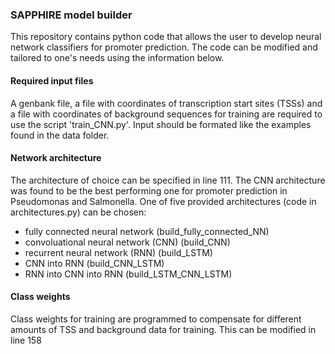 ### SAPPHIRE model builder

This repository contains python code that allows the user to develop neural network classifiers for promoter prediction. The code can be modified and tailored to one's needs using the information below. 

#### Required input files
A genbank file, a file with coordinates of transcription start sites (TSSs) and a file with coordinates of background sequences for training are required to use the script 'train_CNN.py'. Input should be formated like the examples found in the data folder.  

#### Network architecture
The architecture of choice can be specified in line 111. The CNN architecture was found to be the best performing one for promoter prediction in Pseudomonas and Salmonella. One of five provided architectures (code in architectures.py) can be chosen:
- fully connected neural network (build_fully_connected_NN)
- convoluational neural network (CNN) (build_CNN)
- recurrent neural network (RNN) (build_LSTM)
- CNN into RNN (build_CNN_LSTM)
- RNN into CNN into RNN (build_LSTM_CNN_LSTM) 

#### Class weights 
Class weights for training are programmed to compensate for different amounts of TSS and background data for training. This can be modified in line 158


